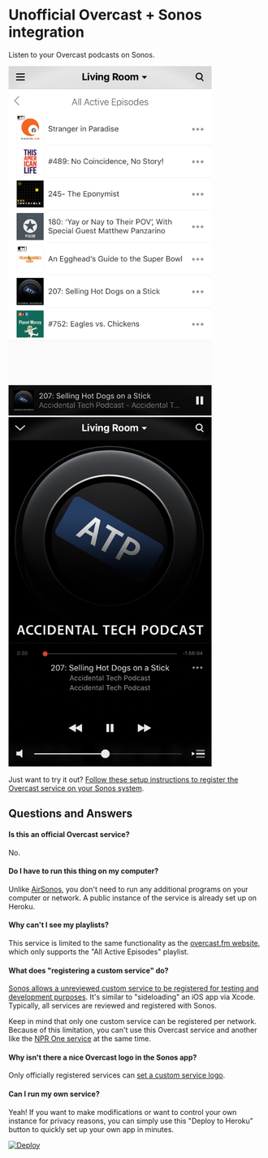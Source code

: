 # Unofficial Overcast + Sonos integration

Listen to your Overcast podcasts on Sonos.

<img src="images/playlist.png" width=400 height=688>
<img src="images/player.png" width=400 height=688>

Just want to try it out? [Follow these setup instructions to register the Overcast service on your Sonos system](http://overcast-sonos.herokuapp.com/setup.php).

## Questions and Answers

#### Is this an official Overcast service?

No.

#### Do I have to run this thing on my computer?

Unlike [AirSonos](http://airsonos.stephenwan.net/), you don't need to run any additional programs on your computer or network. A public instance of the service is already set up on Heroku.

#### Why can't I see my playlists?

This service is limited to the same functionality as the [overcast.fm website](https://overcast.fm/), which only supports the "All Active Episodes" playlist.

#### What does "registering a custom service" do?

[Sonos allows a unreviewed custom service to be registered for testing and development purposes](http://musicpartners.sonos.com/docs?q=node/134). It's similar to "sideloading" an iOS app via Xcode. Typically, all services are reviewed and registered with Sonos.

Keep in mind that only one custom service can be registered per network. Because of this limitation, you can't use this Overcast service and another like the [NPR One service](https://michaeldick.me/sonos-nprone/) at the same time.

#### Why isn't there a nice Overcast logo in the Sonos app?

Only officially registered services can [set a custom service logo](http://musicpartners.sonos.com/node/377).

#### Can I run my own service?

Yeah! If you want to make modifications or want to control your own instance for privacy reasons, you can simply use this "Deploy to Heroku" button to quickly set up your own app in minutes.

[![Deploy](https://www.herokucdn.com/deploy/button.svg)](https://heroku.com/deploy?template=https://github.com/josh/overcast-sonos)
